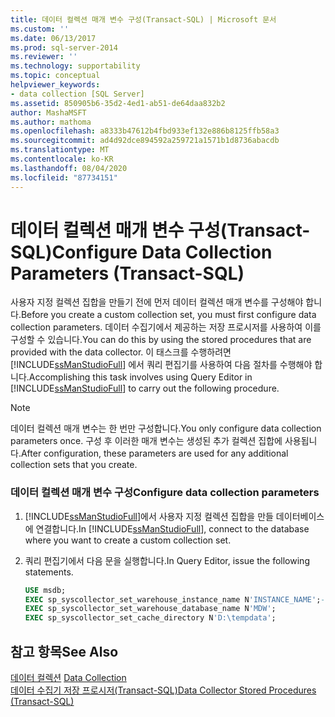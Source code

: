 ```yaml
---
title: 데이터 컬렉션 매개 변수 구성(Transact-SQL) | Microsoft 문서
ms.custom: ''
ms.date: 06/13/2017
ms.prod: sql-server-2014
ms.reviewer: ''
ms.technology: supportability
ms.topic: conceptual
helpviewer_keywords:
- data collection [SQL Server]
ms.assetid: 850905b6-35d2-4ed1-ab51-de64daa832b2
author: MashaMSFT
ms.author: mathoma
ms.openlocfilehash: a8333b47612b4fbd933ef132e886b8125ffb58a3
ms.sourcegitcommit: ad4d92dce894592a259721a1571b1d8736abacdb
ms.translationtype: MT
ms.contentlocale: ko-KR
ms.lasthandoff: 08/04/2020
ms.locfileid: "87734151"
---
```

# <a name="configure-data-collection-parameters-transact-sql"></a><span data-ttu-id="ae4b3-102">데이터 컬렉션 매개 변수 구성(Transact-SQL)</span><span class="sxs-lookup"><span data-stu-id="ae4b3-102">Configure Data Collection Parameters (Transact-SQL)</span></span>
  <span data-ttu-id="ae4b3-103">사용자 지정 컬렉션 집합을 만들기 전에 먼저 데이터 컬렉션 매개 변수를 구성해야 합니다.</span><span class="sxs-lookup"><span data-stu-id="ae4b3-103">Before you create a custom collection set, you must first configure data collection parameters.</span></span> <span data-ttu-id="ae4b3-104">데이터 수집기에서 제공하는 저장 프로시저를 사용하여 이를 구성할 수 있습니다.</span><span class="sxs-lookup"><span data-stu-id="ae4b3-104">You can do this by using the stored procedures that are provided with the data collector.</span></span> <span data-ttu-id="ae4b3-105">이 태스크를 수행하려면 [!INCLUDE[ssManStudioFull](../../includes/ssmanstudiofull-md.md)] 에서 쿼리 편집기를 사용하여 다음 절차를 수행해야 합니다.</span><span class="sxs-lookup"><span data-stu-id="ae4b3-105">Accomplishing this task involves using Query Editor in [!INCLUDE[ssManStudioFull](../../includes/ssmanstudiofull-md.md)] to carry out the following procedure.</span></span>  
  
> [!NOTE]  
>  <span data-ttu-id="ae4b3-106">데이터 컬렉션 매개 변수는 한 번만 구성합니다.</span><span class="sxs-lookup"><span data-stu-id="ae4b3-106">You only configure data collection parameters once.</span></span> <span data-ttu-id="ae4b3-107">구성 후 이러한 매개 변수는 생성된 추가 컬렉션 집합에 사용됩니다.</span><span class="sxs-lookup"><span data-stu-id="ae4b3-107">After configuration, these parameters are used for any additional collection sets that you create.</span></span>  
  
### <a name="configure-data-collection-parameters"></a><span data-ttu-id="ae4b3-108">데이터 컬렉션 매개 변수 구성</span><span class="sxs-lookup"><span data-stu-id="ae4b3-108">Configure data collection parameters</span></span>  
  
1.  <span data-ttu-id="ae4b3-109">[!INCLUDE[ssManStudioFull](../../includes/ssmanstudiofull-md.md)]에서 사용자 지정 컬렉션 집합을 만들 데이터베이스에 연결합니다.</span><span class="sxs-lookup"><span data-stu-id="ae4b3-109">In [!INCLUDE[ssManStudioFull](../../includes/ssmanstudiofull-md.md)], connect to the database where you want to create a custom collection set.</span></span>  
  
2.  <span data-ttu-id="ae4b3-110">쿼리 편집기에서 다음 문을 실행합니다.</span><span class="sxs-lookup"><span data-stu-id="ae4b3-110">In Query Editor, issue the following statements.</span></span>  
  
    ```sql  
    USE msdb;  
    EXEC sp_syscollector_set_warehouse_instance_name N'INSTANCE_NAME';-- where instance name is the name of the SQL Server instance  
    EXEC sp_syscollector_set_warehouse_database_name N'MDW';  
    EXEC sp_syscollector_set_cache_directory N'D:\tempdata';  
    ```  
  
## <a name="see-also"></a><span data-ttu-id="ae4b3-111">참고 항목</span><span class="sxs-lookup"><span data-stu-id="ae4b3-111">See Also</span></span>  
 <span data-ttu-id="ae4b3-112">[데이터 컬렉션](data-collection.md) </span><span class="sxs-lookup"><span data-stu-id="ae4b3-112">[Data Collection](data-collection.md) </span></span>  
 [<span data-ttu-id="ae4b3-113">데이터 수집기 저장 프로시저&#40;Transact-SQL&#41;</span><span class="sxs-lookup"><span data-stu-id="ae4b3-113">Data Collector Stored Procedures &#40;Transact-SQL&#41;</span></span>](/sql/relational-databases/system-stored-procedures/data-collector-stored-procedures-transact-sql)  
  
  
